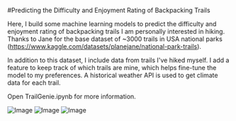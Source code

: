 #Predicting the Difficulty and Enjoyment Rating of Backpacking Trails

Here, I build some machine learning models to predict the difficulty and enjoyment rating of backpacking trails I am personally interested in hiking. Thanks to Jane for the base dataset of ~3000 trails in USA national parks (https://www.kaggle.com/datasets/planejane/national-park-trails).

In addition to this dataset, I include data from trails I've hiked myself. I add a feature to keep track of which trails are mine, which helps fine-tune the model to my preferences. A historical weather API is used to get climate data for each trail.

Open TrailGenie.ipynb for more information.

![Image](https://github.com/jgbreault/TrailGenie/blob/main/images/FullDataset-DistancevsElevationGain.png)
![Image](https://github.com/jgbreault/TrailGenie/blob/main/images/MyCompletedTrails-GroupedbyPark.png)
![Image](https://github.com/jgbreault/TrailGenie/blob/main/images/MyCompletedTrails-WeatherSummary.png)
